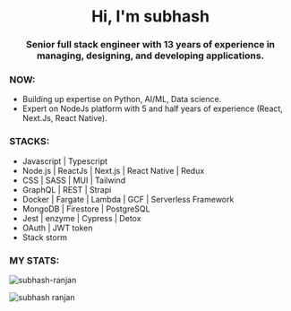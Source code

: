 <h1 align="center">Hi, I'm subhash</h1>
<h3 align="center">Senior full stack engineer with 13 years of experience in managing, designing, and developing applications.</h3>


<h3 align="left">NOW:</h3>

<p align="left">

- Building up expertise on Python, AI/ML, Data science.
- Expert on NodeJs platform with 5 and half years of experience (React, Next.Js, React Native).

</p>



<h3 align="left">STACKS:</h3>

<p align="left">

- Javascript | Typescript
- Node.js | ReactJs | Next.js | React Native | Redux
- CSS | SASS | MUI | Tailwind
- GraphQL | REST | Strapi
- Docker | Fargate | Lambda | GCF | Serverless Framework
- MongoDB | Firestore |  PostgreSQL
- Jest | enzyme | Cypress | Detox
- OAuth | JWT token
- Stack storm
</p>

<h3 align="left">MY STATS:</h3>
<p align="left"> 
  <img src="https://komarev.com/ghpvc/?username=subhash-ranjan&label=Profile%20views&color=0e75b6&style=flat" alt="subhash-ranjan" /> 
</p>


<p><img align="left" src="https://github-readme-stats.vercel.app/api/top-langs?username=subhash-ranjan&show_icons=true&locale=en&layout=compact&theme=tokyonight" alt="subhash ranjan" /></p>


